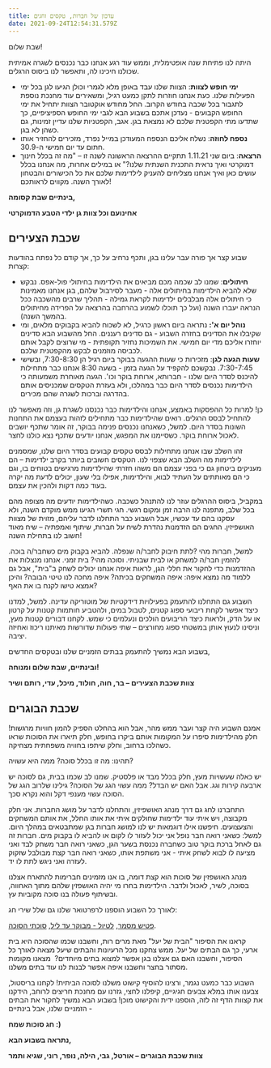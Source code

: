 ```yaml
---
title: עדכון של חברות, טקסים וחגים
date: 2021-09-24T12:54:31.579Z
---
```

שבת שלום!

היתה לנו פתיחת שנה אופטימלית, וממש עוד רגע אנחנו כבר נכנסים לשגרה אמיתית שכולנו חיכינו לה, ותאפשר לנו ביסוס הרגלים.

* **ימי חופש לצוות**: הצוות שלנו עבד באופן מלא לגמרי וכולן הגיעו לגן בכל ימי הפעילות שלנו. כעת אנחנו חוזרות לתקן כמעט רגיל, ומשאירים עוד מחנכת נוספת לתגבור בכל שכבה בחודש הקרוב. החל מחודש אוקטובר הצוות יתחיל את ימי החופש הקבועים - נעדכן אתכם בשבוע הבא לגבי ימי החופש הספיציפיים, כך שתדעו מתי הקפטנית שלכם לא נמצאת בגן. אגב, הקפטניות שלנו עדיין זמינות, גם כשהן לא בגן.
* **נספח לחוזה**: נשלח אליכם הנספח המעודכן במייל נפרד, מזכירים להחזיר אותו חתום עד יום חמישי ה-30.9.
* **הרצאה**: ביום שני 1.11.21 תתקיים ההרצאה הראשונה לשנה זו – "מה זה בכלל חינוך דמוקרטי ואיך נראית התכנית השנתית שלנו?" או במילים אחרות, מה אנחנו בכלל עושים כאן ואיך אנחנו מצליחים להעניק לילדימות שלכם את כל הכישורים והבטחון לאורך השנה. מקווים לראותכם!

**בינתיים שבת קסומה,**

**אחינועם וכל צוות גן ילדי הטבע הדמוקרטי**

## שכבת הצעירים

שבוע קצר אך פורה עבר עלינו בגן, ותכף נרחיב על כך, אך קודם כל נפתח בהודעות קצרות:

* **חיתולים**: שמנו לב שכמה מכם מביאים את הילדימות בחיתולי פול-אפס. נבקש שלא להביא הילדימות בחיתולים אלה - מעבר לסירבול שלהם, בגן אנחנו מאמינות כי חיתולים אלה מבלבלים ילדימות לקראת גמילה - תהליך שרבים מהשכבה ככל הנראה יעברו השנה (ועל כך תוכלו לשמוע בהרחבה בהרצאה על הפרידה מחיתולים בהמשך השנה).
* **נוהל יום א':** נתראה ביום ראשון כרגיל, לא לשכוח להביא בקבוקים מלאים, ומי שקיבלו את הסדינים בחזרה השבוע - גם סדינים רעננים. החל מהשבוע הבא סדינים יוחזרו אליכם מדי יום חמישי. את השמיכות נחזיר תקופתית - מי שרוצים לקבל אותם לכביסה מוזמנים לבקש מהקפטנית שלכם.
* **שעות הגעה לגן**: מזכירות כי שעות ההגעה בבוקר ביום רגיל הן 7:30-8:30, ובשישי 7:30-7:45. נבקשכם להקפיד על הגעה בזמן - בשעה 8:30 אנחנו כבר מתחילות להיכנס לסדר היום שלנו - חברותא, ארוחת בוקר וכו'. הגעה מאוחרת משמעותה כי הילדימות נכנסים לסדר היום כבר במהלכו, ולא בעזרת הטקסים שמכניסים אותם בהדרגה וברכות לשגרה שהם מכירים.

כן! למרות כל ההפסקות באמצע, אנחנו והילדימות כבר נכנסנו לשגרת גן, וזה מאפשר לנו להתחיל לבסס הרגלים. רואים שהילדימות כבר מתחילים לזהות בעצמם את התחנות השונות בסדר היום. למשל, כשאנחנו נכנסים פנימה בבוקר, זה אומר שתכף יושבים לאכול ארוחת בוקר. כשסיימנו את המפגש, אנחנו יודעים שתכף נצא כולנו לחצר.

זהו השלב שבו אנחנו מתחילות לבסס טקסים קבועים בסדר היום שלנו, שמסמנים לילדימות מה השלב הבא שצפוי לנו. הטקסים חשובים ביותר בקרב ילדימות – הם מעניקים ביטחון גם כי בפני עצמם הם משהו חזרתי שהילדימות מרגישים בטוחים בו, וגם כי הם מאותתים על העתיד לבוא, והילדימות, אפילו בלי שעון, יכולים לדעת מה יקרה בעוד כמה דקות ולהכין את עצמם.

במקביל, ביסוס ההרגלים עוזר לנו להתנהל כשכבה. כשהילדימות יודעים מה מצופה מהם בכל שלב, מתפנה לנו הרבה זמן ומקום רגשי. חגי תשרי הגיעו ממש מוקדם השנה, ולא עסקנו בהם עד עכשיו, אבל השבוע כבר התחלנו לדבר עליהם, מזוית של מצוות האושפיזין. החגים הם הזדמנות נהדרת לשיח על חברות, שיתוף ואמפתיה – שיח מאוד חשוב לנו בתחילת השנה!

למשל, חברות מהי ?לתת חיבוק לחבר/ה שנפלה. להביא בקבוק מים כשחבר/ה בוכה. להזמין חבר/ה למשחק או לבית שבניתי. וסוכה מהי? בית זמני. אנחנו מנצלות את ההזדמנות כדי לחקור את חללי הגן, לראות איפה אנחנו יכולים לשחק ב"בית", אבל גם ללמוד מה נמצא איפה: איפה המשחקים בכיתה? איפה מחכה לנו טיטי הבובה? והיכן אמצא טישו לקנח בו את האף?

השבוע גם התחלנו להתעמק בפעילויות דידקטיות של מוטוריקה עדינה. למשל, למדנו כיצד אפשר לקחת ריבועי ספוג קטנים, לטבול במים, ולהטביע חותמות קטנות על קרטון או על הדק, ולראות כיצד הריבועים הולכים ונעלמים כי שמש. לקחנו דבורים קטנות מעץ, וניסינו לנעוץ אותן במשטחי ספוג מחורצים – שתי פעולות שדורשות מאיתנו ריכוז ואחיזה יציבה.

בשבוע הבא נמשיך להתעמק בבתים הזמניים שלנו ובטקסים החדשים,

**ובינתיים, שבת שלום ומנוחה!**

**צוות שכבת הצעירים – בר, חוה, חולוד, מיכל, עדי, רותם ושיר**

## שכבת הבוגרים

אמנם השבוע היה קצר ועבר ממש מהר, אבל הוא בהחלט הספיק להמון חוויות מרגשות! חלק מהילדימות סיפרו על המקומות אותם ביקרו בחופש, חלק תיארו את הסוכות שראו כשהלכו ברחוב, וחלק שיתפו בחוויה משפחתית מצחיקה.

תהינו: מה זו בכלל סוכה? ממה היא עשויה?

יש כאלה שעשויות מעץ, חלק בכלל מבד או פלסטיק. שמנו לב שכמו בבית, גם לסוכה יש ארבעה קירות וגג. אבל האם יש הבדל? ממה עשוי הגג של הסוכה? גילינו שלרוב הגג של הסוכה עשוי מענפי דקל והוא נקרא סכך.

התחברנו לחג גם דרך מנהג האושפיזין, והתחלנו לדבר על מושג החברות. אני חלק מקבוצה, ויש איתי עוד ילדימות שחולקים איתי את אותו החלל, את אותם המשחקים והצעצועים. חיפשנו אילו דוגמאות יש לנו למושג חברות בגן שמתבטאים במהלך היום. למשל: כשאני רואה חבר נופל אני יכול לעזור לו לקום או להביא לו בקבוק מים. חברות זה גם לאחל ברכת בוקר טוב כשחברה נכנסת בשער הגן, כשאני רואה חבר משחק לבד ואני מציעה לו לבוא לשחק איתי - אני משתפת אותו, כשאני רואה חבר קצת מבולבל שזקוק לעזרה ואני ניגש לתת לו יד.

מנהג האושפזין של סוכות הוא קצת דומה, בו אנו מזמינים חברימות להתארח אצלנו בסוכה, לשיר, לאכול ולדבר. הילדימות בחרו מי יהיה האושפזין שלהם מתוך האחווה, ובשיתוף פעולה בנו סוכה מקוביות עץ.

לאורך כל השבוע הוספנו לרפרטואר שלנו גם שלל שירי חג:

[פטיש מסמר](https://www.youtube.com/watch?v=TODTgzdUfH0&authuser=0), [לטיול - מבוקר עד ליל](https://www.youtube.com/watch?v=c_pBRQVKoLE&authuser=0), [סוכתי הסוכה](https://www.youtube.com/watch?v=ejPbDTX3xIw&authuser=0).

קראנו את הסיפור "הבית של יעל" מאת מרים רות, וחשבנו שכמו שהסוכה היא בית ארעי, כך גם הבתים של יעל. ממש צחקנו מכל הרעיונות והבתים שיעל מצאה לאורך כל הסיפור, וחשבנו האם גם אצלנו בגן אפשר למצוא בתים מיוחדים?  מצאנו מקומות מסתור בחצר וחשבנו איפה אפשר לבנות לנו עוד בתים משלנו.

השבוע כבר כמעט נגמר, ורצינו להוסיף קישוט משלנו לסוכה הביתית! לקחנו בריסטול, צבענו אותו במלא צבעים חגיגיים, קיפלנו לחצי, גזרנו עם מחנכת חריצים לרוחב, הידקנו את קצוות הדף זה לזה, הוספנו ידית והקישוט מוכן! בשבוע הבא נמשיך לחקור את הבתים הזמניים שלנו, אבל בינתיים - 

**חג סוכות שמח :)**

**נתראה בשבוע הבא,**

**צוות שכבת הבוגרים – אורטל, גבי, הילה, נופר, רוני, שגיא ותמר**

<!--EndFragment-->